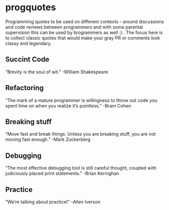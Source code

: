 # progquotes
Programming quotes to be used on different contexts - around discussions and code reviews between programmers and with some parental supervision this can be used by brogrammers as well :) . The focus here is to collect classic quotes that would make your gray PR or comments look classy and legendary.

## Succint Code
“Brevity is the soul of wit.” -William Shakespeare

## Refactoring 
“The mark of a mature programmer is willingness to throw out code you spent time on when you realize it’s pointless.” -Bram Cohen

## Breaking stuff
“Move fast and break things. Unless you are breaking stuff, you are not moving fast enough.” -Mark Zuckerberg

## Debugging
“The most effective debugging tool is still careful thought, coupled with judiciously placed print statements.” -Brian Kernighan

## Practice
“We’re talking about practice!” -Allen Iverson

